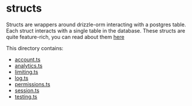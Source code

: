 # structs

Structs are wrappers around drizzle-orm interacting with a postgres table. Each struct interacts with a single table in the database. These structs are quite feature-rich, you can read about them [here](https://tsaxking.github.io/drizzle-struct/)

This directory contains:

- [account.ts](src/lib/server/structs/account.ts)
- [analytics.ts](src/lib/server/structs/analytics.ts)
- [limiting.ts](src/lib/server/structs/limiting.ts)
- [log.ts](src/lib/server/structs/log.ts)
- [permissions.ts](src/lib/server/structs/permissions.ts)
- [session.ts](src/lib/server/structs/session.ts)
- [testing.ts](src/lib/server/structs/testing.ts)
